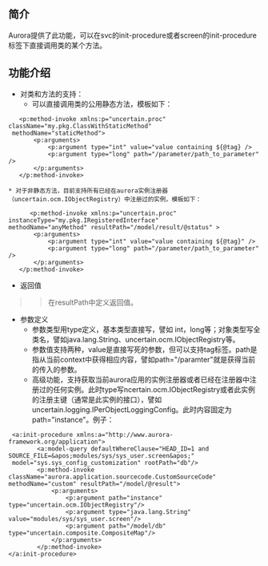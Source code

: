 ## 简介 ##

Aurora提供了此功能，可以在svc的init-procedure或者screen的init-procedure标签下直接调用类的某个方法。


## 功能介绍 ##
  * 对类和方法的支持：
    * 可以直接调用类的公用静态方法，模板如下：
```
   <p:method-invoke xmlns:p="uncertain.proc" className="my.pkg.ClassWithStaticMethod"
 methodName="staticMethod">
       <p:arguments>
           <p:argument type="int" value="value containing ${@tag} />
           <p:argument type="long" path="/parameter/path_to_parameter" />
       </p:arguments>
   </p:method-invoke>
```
    * 对于非静态方法，目前支持所有已经在aurora实例注册器（uncertain.ocm.IObjectRegistry）中注册过的实例，模板如下：
```
      <p:method-invoke xmlns:p="uncertain.proc" instanceType="my.pkg.IRegisteredInterface" 
methodName="anyMethod" resultPath="/model/result/@status" >
       <p:arguments>
           <p:argument type="int" value="value containing ${@tag}" />
           <p:argument type="long" path="/parameter/path_to_parameter" />
       </p:arguments>
   </p:method-invoke>
```
  * 返回值
> > 在resultPath中定义返回值。
  * 参数定义
    * 参数类型用type定义，基本类型直接写，譬如 int，long等；对象类型写全类名，譬如java.lang.String、uncertain.ocm.IObjectRegistry等。
    * 参数值支持两种，value是直接写死的参数，但可以支持tag标签。path是指从当前context中获得相应内容，譬如path="/paramter"就是获得当前的传入的参数。
    * 高级功能，支持获取当前aurora应用的实例注册器或者已经在注册器中注册过的任何实例。此时type写ncertain.ocm.IObjectRegistry或者此实例的注册主键（通常是此实例的接口），譬如uncertain.logging.IPerObjectLoggingConfig。此时内容固定为path="instance"。例子：
```
 <a:init-procedure xmlns:a="http://www.aurora-framework.org/application">
        <a:model-query defaultWhereClause="HEAD_ID=1 and SOURCE_FILE=&apos;modules/sys/sys_user.screen&apos;"
 model="sys.sys_config_customization" rootPath="db"/>
        <p:method-invoke className="aurora.application.sourcecode.CustomSourceCode" 
methodName="custom" resultPath="/model/@result">
            <p:arguments>
                <p:argument path="instance" type="uncertain.ocm.IObjectRegistry"/>
                <p:argument type="java.lang.String" value="modules/sys/sys_user.screen"/>
                <p:argument path="/model/db" type="uncertain.composite.CompositeMap"/>
            </p:arguments>
        </p:method-invoke>
</a:init-procedure>

```

